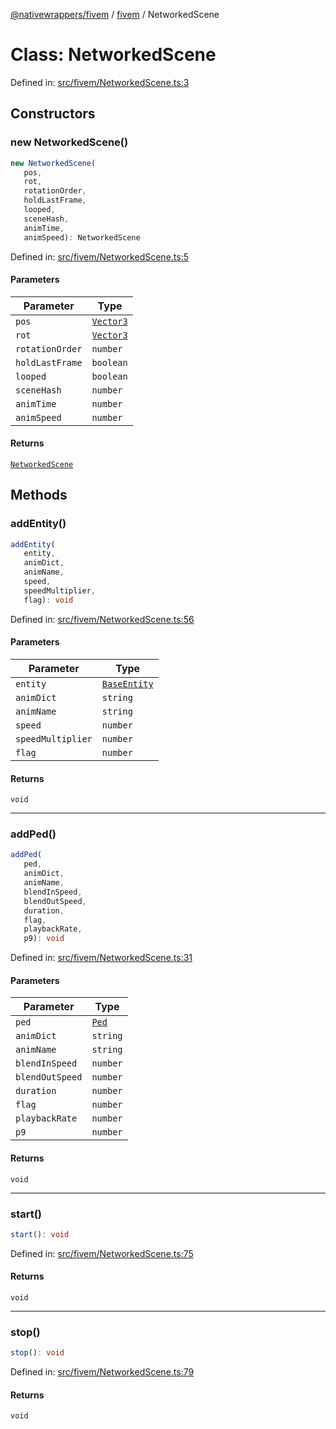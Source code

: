 [@nativewrappers/fivem](../../README.md) / [fivem](../README.md) / NetworkedScene

# Class: NetworkedScene

Defined in: [src/fivem/NetworkedScene.ts:3](https://github.com/nativewrappers/nativewrappers/blob/c60977197fc03a84e577475a74a7b129c71770ca/src/fivem/NetworkedScene.ts#L3)

## Constructors

### new NetworkedScene()

```ts
new NetworkedScene(
   pos, 
   rot, 
   rotationOrder, 
   holdLastFrame, 
   looped, 
   sceneHash, 
   animTime, 
   animSpeed): NetworkedScene
```

Defined in: [src/fivem/NetworkedScene.ts:5](https://github.com/nativewrappers/nativewrappers/blob/c60977197fc03a84e577475a74a7b129c71770ca/src/fivem/NetworkedScene.ts#L5)

#### Parameters

| Parameter | Type |
| ------ | ------ |
| `pos` | [`Vector3`](Vector3.md) |
| `rot` | [`Vector3`](Vector3.md) |
| `rotationOrder` | `number` |
| `holdLastFrame` | `boolean` |
| `looped` | `boolean` |
| `sceneHash` | `number` |
| `animTime` | `number` |
| `animSpeed` | `number` |

#### Returns

[`NetworkedScene`](NetworkedScene.md)

## Methods

### addEntity()

```ts
addEntity(
   entity, 
   animDict, 
   animName, 
   speed, 
   speedMultiplier, 
   flag): void
```

Defined in: [src/fivem/NetworkedScene.ts:56](https://github.com/nativewrappers/nativewrappers/blob/c60977197fc03a84e577475a74a7b129c71770ca/src/fivem/NetworkedScene.ts#L56)

#### Parameters

| Parameter | Type |
| ------ | ------ |
| `entity` | [`BaseEntity`](BaseEntity.md) |
| `animDict` | `string` |
| `animName` | `string` |
| `speed` | `number` |
| `speedMultiplier` | `number` |
| `flag` | `number` |

#### Returns

`void`

***

### addPed()

```ts
addPed(
   ped, 
   animDict, 
   animName, 
   blendInSpeed, 
   blendOutSpeed, 
   duration, 
   flag, 
   playbackRate, 
   p9): void
```

Defined in: [src/fivem/NetworkedScene.ts:31](https://github.com/nativewrappers/nativewrappers/blob/c60977197fc03a84e577475a74a7b129c71770ca/src/fivem/NetworkedScene.ts#L31)

#### Parameters

| Parameter | Type |
| ------ | ------ |
| `ped` | [`Ped`](Ped.md) |
| `animDict` | `string` |
| `animName` | `string` |
| `blendInSpeed` | `number` |
| `blendOutSpeed` | `number` |
| `duration` | `number` |
| `flag` | `number` |
| `playbackRate` | `number` |
| `p9` | `number` |

#### Returns

`void`

***

### start()

```ts
start(): void
```

Defined in: [src/fivem/NetworkedScene.ts:75](https://github.com/nativewrappers/nativewrappers/blob/c60977197fc03a84e577475a74a7b129c71770ca/src/fivem/NetworkedScene.ts#L75)

#### Returns

`void`

***

### stop()

```ts
stop(): void
```

Defined in: [src/fivem/NetworkedScene.ts:79](https://github.com/nativewrappers/nativewrappers/blob/c60977197fc03a84e577475a74a7b129c71770ca/src/fivem/NetworkedScene.ts#L79)

#### Returns

`void`
